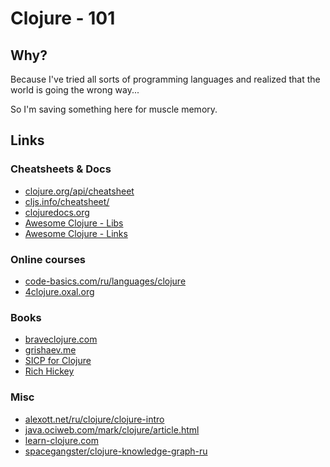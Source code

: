 # Clojure - 101

## Why?

Because I've tried all sorts of programming languages and realized that the world is going the wrong way...

So I'm saving something here for muscle memory.

## Links

### Cheatsheets & Docs

- [clojure.org/api/cheatsheet](https://clojure.org/api/cheatsheet)
- [cljs.info/cheatsheet/](https://cljs.info/cheatsheet/)
- [clojuredocs.org](http://clojuredocs.org/)
- [Awesome Clojure - Libs](https://github.com/razum2um/awesome-clojure)
- [Awesome Clojure - Links](https://github.com/mbuczko/awesome-clojure)

### Online courses

- [code-basics.com/ru/languages/clojure](https://code-basics.com/ru/languages/clojure)
- [4clojure.oxal.org](https://4clojure.oxal.org/)

### Books

- [braveclojure.com](https://www.braveclojure.com/clojure-for-the-brave-and-true/)
- [grishaev.me](https://grishaev.me)
- [SICP for Clojure](https://www.sicpdistilled.com/)
- [Rich Hickey](https://github.com/tallesl/Rich-Hickey-fanclub)

### Misc

- [alexott.net/ru/clojure/clojure-intro](http://alexott.net/ru/clojure/clojure-intro/index.html)
- [java.ociweb.com/mark/clojure/article.html](http://java.ociweb.com/mark/clojure/article.html)
- [learn-clojure.com](http://learn-clojure.com/)
- [spacegangster/clojure-knowledge-graph-ru](https://github.com/spacegangster/clojure-knowledge-graph-ru)

